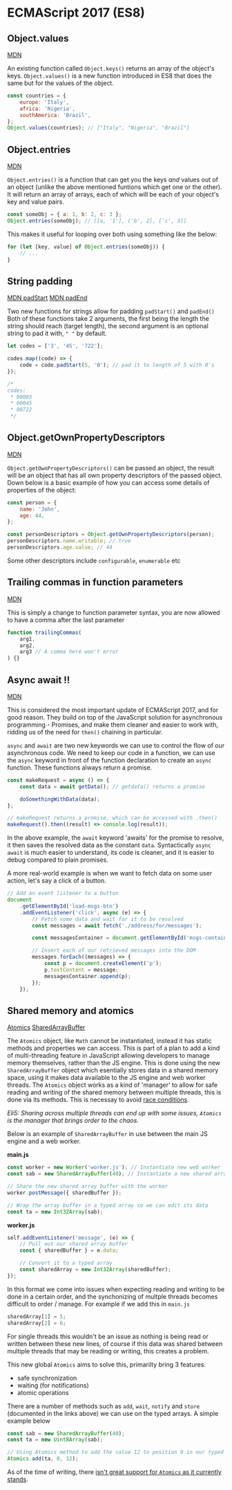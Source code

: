# ECMAScript 2017 (ES8)

## Object.values

[MDN](https://developer.mozilla.org/en-US/docs/Web/JavaScript/Reference/Global_Objects/Object/values)

An existing function called `Object.keys()` returns an array of the object's keys. `Object.values()` is a new function introduced in ES8 that does the same but for the values of the object.

```javascript
const countries = {
    europe: 'Italy',
    africa: 'Nigeria',
    southAmerica: 'Brazil',
};
Object.values(countries); // ["Italy", "Nigeria", "Brazil"]
```

## Object.entries

[MDN](https://developer.mozilla.org/en-US/docs/Web/JavaScript/Reference/Global_Objects/Object/entries)

`Object.entries()` is a function that can get you the keys _and_ values out of an object (unlike the above mentioned funtions which get one or the other). It will return an array of arrays, each of which will be each of your object's key and value pairs.

```javascript
const someObj = { a: 1, b: 2, c: 3 };
Object.entries(someObj); // [[a, '1'], ['b', 2], ['c', 3]]
```

This makes it useful for looping over both using something like the below:

```javascript
for (let [key, value] of Object.entries(someObj)) {
    // ...
}
```

## String padding

[MDN padStart](https://developer.mozilla.org/en-US/docs/Web/JavaScript/Reference/Global_Objects/String/padStart)
[MDN padEnd](https://developer.mozilla.org/en-US/docs/Web/JavaScript/Reference/Global_Objects/String/padEnd)

Two new functions for strings allow for padding
`padStart()`
and
`padEnd()`
Both of these functions take 2 arguments, the first being the length the string should reach (target length), the second argument is an optional string to pad it with, `" "` by default.

```javascript
let codes = ['3', '45', '722'];

codes.map((code) => {
    code = code.padStart(5, '0'); // pad it to length of 5 with 0's
});

/*
codes:
 * 00003
 * 00045
 * 00722
 */
```

## Object.getOwnPropertyDescriptors

[MDN](https://developer.mozilla.org/en-US/docs/Web/JavaScript/Reference/Global_Objects/Object/getOwnPropertyDescriptors)

`Object.getOwnPropertyDescriptors()` can be passed an object, the result will be an object that has all own property descriptors of the passed object. Down below is a basic example of how you can access some details of properties of the object:

```javascript
const person = {
    name: 'John',
    age: 44,
};

const personDescriptors = Object.getOwnPropertyDescriptors(person);
personDescriptors.name.writable; // true
personDescriptors.age.value; // 44
```

Some other descriptors include `configurable`, `enumerable` etc

## Trailing commas in function parameters

[MDN](https://developer.mozilla.org/en-US/docs/Web/JavaScript/Reference/Trailing_commas)

This is simply a change to function parameter syntax, you are now allowed to have a comma after the last parameter

```javascript
function trailingCommas(
    arg1,
    arg2,
    arg3 // A comma here won't error
) {}
```

## Async await !!

[MDN](https://developer.mozilla.org/en-US/docs/Web/JavaScript/Reference/Statements/async_function)

This is considered the most important update of ECMAScript 2017, and for good reason. They build on top of the JavaScript solution for asynchronous programming - Promises, and make them cleaner and easier to work with, ridding us of the need for `then()` chaining in particular.

`async` and `await` are two new keywords we can use to control the flow of our asynchronous code.
We need to keep our code in a function, we can use the `async` keyword in front of the function declaration to create an `async` function. These functions always return a promise.

```javascript
const makeRequest = async () => {
    const data = await getData(); // getdata() returns a promise

    doSomethingWithData(data);
};

// makeRequest returns a promise, which can be accessed with .then()
makeRequest().then((result) => console.log(result));
```

In the above example, the `await` keyword 'awaits' for the promise to resolve, it then saves the resolved data as the constant `data`.
Syntactically `async await` is much easier to understand, its code is cleaner, and it is easier to debug compared to plain promises.

A more real-world example is when we want to fetch data on some user action, let's say a click of a button.

```javascript
// Add an event listener to a button
document
    .getElementById('load-msgs-btn')
    .addEventListener('click', async (e) => {
        // Fetch some data and wait for it to be resolved
        const messages = await fetch('./address/for/messages');

        const messagesContainer = document.getElementById('msgs-container');

        // Insert each of our retrieved messages into the DOM
        messages.forEach((messages) => {
            const p = document.createElement('p');
            p.textContent = message;
            messagesContainer.append(p);
        });
    });
```

## Shared memory and atomics

[Atomics](https://developer.mozilla.org/en-US/docs/Web/JavaScript/Reference/Global_Objects/Atomics)
[SharedArrayBuffer](https://developer.mozilla.org/en-US/docs/Web/JavaScript/Reference/Global_Objects/SharedArrayBuffer)

The `Atomics` object, like `Math` cannot be instantiated, instead it has static methods and properties we can access. This is part of a plan to add a kind of multi-threading feature in JavaScript allowing developers to manage memory themselves, rather than the JS engine. This is done using the new `SharedArrayBuffer` object which esentially stores data in a shared memory space, using it makes data available to the JS engine and web worker threads.
The `Atomics` object works as a kind of 'manager' to allow for safe reading and writing of the shared memory between multiple threads, this is done via its methods. This is necessay to avoid [race conditions](https://en.wikipedia.org/wiki/Race_condition).

_Eli5: Sharing across multiple threads can end up with some issues, `Atomics` is the manager that brings order to the chaos._

Below is an example of `SharedArrayBuffer` in use between the main JS engine and a web worker.

**main.js**

```javascript
const worker = new Worker('worker.js'); // Instantiate new web worker
const sab = new SharedArrayBuffer(40); // Instantiate a new shared array buffer

// Share the new shared array buffer with the worker
worker.postMessage({ sharedBuffer });

// Wrap the array buffer in a typed array so we can edit its data
const ta = new Int32Array(sab);
```

**worker.js**

```javascript
self.addEventListener('message', (e) => {
    // Pull out our shared array buffer
    const { sharedBuffer } = e.data;

    // Convert it to a typed array
    const sharedArray = new Int32Array(sharedBuffer);
});
```

In this format we come into issues when expecting reading and writing to be done in a certain order, and the synchonizing of multple threads becomes difficult to order / manage.
For example if we add this in `main.js`

```javascript
sharedArray[1] = 5;
sharedArray[2] = 6;
```

For single threads this wouldn't be an issue as nothing is being read or written between these new lines, of course if this data was shared between multiple threads that may be reading or writing, this creates a problem.

This new global `Atomics` aims to solve this, primarilty bring 3 features:

-   safe synchronization
-   waiting (for notifications)
-   atomic operations

There are a number of methods such as `add`, `wait`, `notify` and `store` (documented in the links above) we can use on the typed arrays. A simple example below

```javascript
const sab = new SharedArrayBuffer(40);
const ta = new Uint8Array(sab);

// Using Atomics method to add the value 12 to position 0 in our typed array
Atomics.add(ta, 0, 12);
```

As of the time of writing, there [isn't great support for `Atomics` as it currently stands](https://caniuse.com/#search=atomics).

